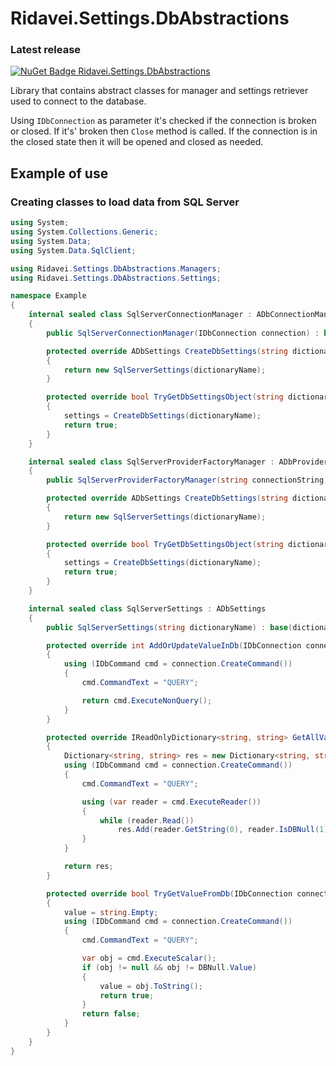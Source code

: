 # Ridavei.Settings.DbAbstractions

### Latest release
[![NuGet Badge Ridavei.Settings.DbAbstractions](https://buildstats.info/nuget/Ridavei.Settings.DbAbstractions)](https://www.nuget.org/packages/Ridavei.Settings.DbAbstractions)

Library that contains abstract classes for manager and settings retriever used to connect to the database.

Using `IDbConnection` as parameter it's checked if the connection is broken or closed. If it's' broken then `Close` method is called.
If the connection is in the closed state then it will be opened and closed as needed.

## Example of use

### Creating classes to load data from SQL Server
```csharp
using System;
using System.Collections.Generic;
using System.Data;
using System.Data.SqlClient;

using Ridavei.Settings.DbAbstractions.Managers;
using Ridavei.Settings.DbAbstractions.Settings;

namespace Example
{
    internal sealed class SqlServerConnectionManager : ADbConnectionManager
    {
        public SqlServerConnectionManager(IDbConnection connection) : base(connection) { }

        protected override ADbSettings CreateDbSettings(string dictionaryName)
        {
            return new SqlServerSettings(dictionaryName);
        }

        protected override bool TryGetDbSettingsObject(string dictionaryName, out ADbSettings settings)
        {
            settings = CreateDbSettings(dictionaryName);
            return true;
        }
    }

    internal sealed class SqlServerProviderFactoryManager : ADbProviderFactoryManager
    {
        public SqlServerProviderFactoryManager(string connectionString) : base(SqlClientFactory.Instance, connectionString) { }

        protected override ADbSettings CreateDbSettings(string dictionaryName)
        {
            return new SqlServerSettings(dictionaryName);
        }

        protected override bool TryGetDbSettingsObject(string dictionaryName, out ADbSettings settings)
        {
            settings = CreateDbSettings(dictionaryName);
            return true;
        }
    }

    internal sealed class SqlServerSettings : ADbSettings
    {
        public SqlServerSettings(string dictionaryName) : base(dictionaryName) { }

        protected override int AddOrUpdateValueInDb(IDbConnection connection, string key, string value)
        {
            using (IDbCommand cmd = connection.CreateCommand())
            {
                cmd.CommandText = "QUERY";

                return cmd.ExecuteNonQuery();
            }
        }

        protected override IReadOnlyDictionary<string, string> GetAllValuesFromDb(IDbConnection connection)
        {
            Dictionary<string, string> res = new Dictionary<string, string>();
            using (IDbCommand cmd = connection.CreateCommand())
            {
                cmd.CommandText = "QUERY";

                using (var reader = cmd.ExecuteReader())
                {
                    while (reader.Read())
                        res.Add(reader.GetString(0), reader.IsDBNull(1) ? string.Empty : reader.GetString(1));
                }
            }

            return res;
        }

        protected override bool TryGetValueFromDb(IDbConnection connection, string key, out string value)
        {
            value = string.Empty;
            using (IDbCommand cmd = connection.CreateCommand())
            {
                cmd.CommandText = "QUERY";

                var obj = cmd.ExecuteScalar();
                if (obj != null && obj != DBNull.Value)
                {
                    value = obj.ToString();
                    return true;
                }
                return false;
            }
        }
    }
}

```
